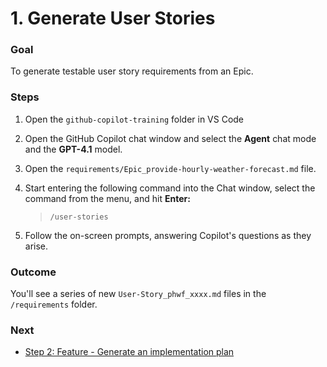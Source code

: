 # 1. Generate User Stories

### **Goal**

To generate testable user story requirements from an Epic.

### **Steps**

1. Open the `github-copilot-training` folder in VS Code 

2. Open the GitHub Copilot chat window and select the **Agent** chat mode and the **GPT-4.1** model.  

3. Open the `requirements/Epic_provide-hourly-weather-forecast.md` file.

4. Start entering the following command into the Chat window, select the command from the menu, and hit **Enter:**  
   > `/user-stories`

5. Follow the on-screen prompts, answering Copilot's questions as they arise.

### **Outcome**

You'll see a series of new `User-Story_phwf_xxxx.md` files in the `/requirements` folder.

### **Next**

* [Step 2: Feature - Generate an implementation plan](step-2_generate-implementation-plan.md)


